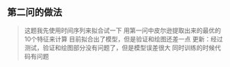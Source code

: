 ## 第二问的做法


> 这题我先使用时间序列来拟合试一下
> 用第一问中皮尔逊提取出来的最优的10个特征来计算
> 目前拟合出了模型，但是验证和绘图还差一点
> 更新：经过测试，验证和绘图部分没有问题了，但是模型误差很大
> 同时训练的时候代码有问题